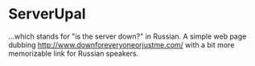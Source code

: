 ServerUpal
==========
...which stands for "is the server down?" in Russian.
A simple web page dubbing http://www.downforeveryoneorjustme.com/
with a bit more memorizable link for Russian speakers.
